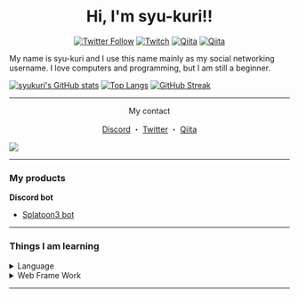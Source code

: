 <h1 align="center">Hi, I'm syu-kuri!!</h1>
<p align="center">
  <a href="https://twitter.com/syukur1ch"><img alt="Twitter Follow" src="https://img.shields.io/twitter/follow/syukur1ch?label=Follow&style=social"></a>
  <a href="https://twitch.tv/syukur1"><img alt="Twitch" src="https://img.shields.io/twitch/status/syukur1?style=social"></a>
  <a href="http://qiita.com/syu-kuri"><img alt="Qiita" src="https://qiita-badge.apiapi.app/s/syu-kuri/posts.svg"></a>
  <a href="http://qiita.com/syu-kuri"><img alt="Qiita" src="https://qiita-badge.apiapi.app/s/syu-kuri/contributions.svg"></a>
</p>

<p>My name is syu-kuri and I use this name mainly as my social networking username. I love computers and programming, but I am still a beginner.</p>

[![syukuri's GitHub stats](https://github-readme-stats.vercel.app/api?username=syu-kuri&show_icons=true)](https://github.com/anuraghazra/github-readme-stats)
[![Top Langs](https://github-readme-stats.vercel.app/api/top-langs/?username=syu-kuri&layout=compact)](https://github.com/anuraghazra/github-readme-stats)
[![GitHub Streak](https://streak-stats.demolab.com/?user=syu-kuri&theme=dark)](https://git.io/streak-stats)

---
<p align="center">My contact</p>
<p align="center">
  <a href="https://discordapp.com/users/426217697592999936">Discord</a>
  ・
  <a href="https://twitter.com/syukur1ch">Twitter</a>
  ・
  <a href="https://qiita.com/syu-kuri">Qiita</a>
</p>

![](https://komarev.com/ghpvc/?username=syu-kuri&color=blueviolet)

---

### My products
**Discord bot**
* [Splatoon3 bot](https://github.com/syu-kuri/Spla3bot)

---
### Things I am learning

<details>
<summary>Language</summary>
  HTML</br>
  CSS</br>
  JavaScript</br>
  Python</br>
  PHP</br>
</details>

<details>
<summary>Web Frame Work</summary>
  Flask</br>
  Laravel</br>
  React</br>
</details>

---
